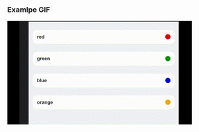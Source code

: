 ### Examlpe GIF

![](https://github.com/udav154/hoc_fadeAinimation/blob/master/src/assets/gifs/example.gif)